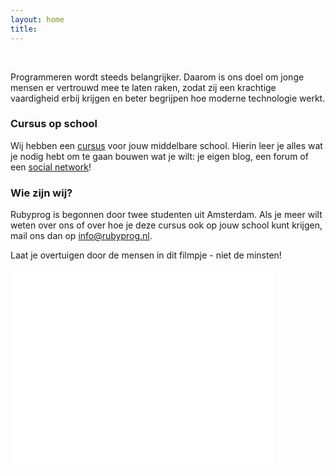 ```yaml
---
layout: home
title:
---
```


&nbsp;

Programmeren wordt steeds belangrijker. Daarom is ons doel om jonge mensen er vertrouwd mee te laten raken, zodat zij een krachtige vaardigheid erbij krijgen en beter begrijpen hoe moderne technologie werkt.

### Cursus op school

Wij hebben een [cursus](/ruby/hoofdstuk1) voor jouw middelbare school. Hierin leer je alles wat je nodig hebt om te gaan bouwen wat je wilt: je eigen blog, een forum of een [social network](http://facebook.com)!

### Wie zijn wij?

Rubyprog is begonnen door twee studenten uit Amsterdam. Als je meer wilt weten over ons of over hoe je deze cursus ook op jouw school kunt krijgen, mail ons dan op [info@rubyprog.nl](mailto:info@rubyprog.nl).

Laat je overtuigen door de mensen in dit filmpje - niet de minsten!

<iframe allowfullscreen='allowfullscreen' frameborder='0' height='315' src='//www.youtube.com/embed/dU1xS07N-FA' width='420'>  </iframe>
